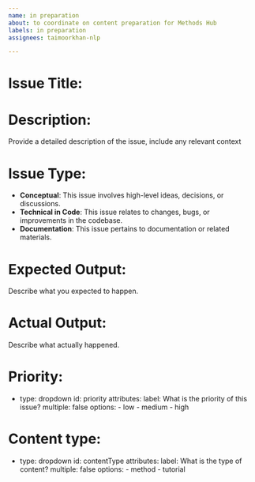 ```yaml
---
name: in preparation
about: to coordinate on content preparation for Methods Hub
labels: in preparation
assignees: taimoorkhan-nlp

---
```


# Issue Title:

# Description:
Provide a detailed description of the issue, include any relevant context


# Issue Type:
- **Conceptual**: This issue involves high-level ideas, decisions, or discussions.
- **Technical in Code**: This issue relates to changes, bugs, or improvements in the codebase.
- **Documentation**: This issue pertains to documentation or related materials.


# Expected Output:
Describe what you expected to happen.

# Actual Output:
Describe what actually happened.

# Priority:
- type: dropdown
    id: priority
    attributes:
      label: What is the priority of this issue?
      multiple: false
      options:
        - low
        - medium
        - high

# Content type:
- type: dropdown
    id: contentType
    attributes:
      label: What is the type of content?
      multiple: false
      options:
        - method
        - tutorial

        

